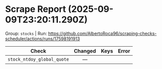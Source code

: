 # Scrape Report (2025-09-09T23:20:11.290Z)

Group: `stocks`  |  Run: https://github.com/AlbertoRoca96/scraping-checks-scheduler/actions/runs/17598191913

| Check | Changed | Keys | Error |
|---|:---:|:--|:--|
| `stock_ntdoy_global_quote` | — |  |  |
